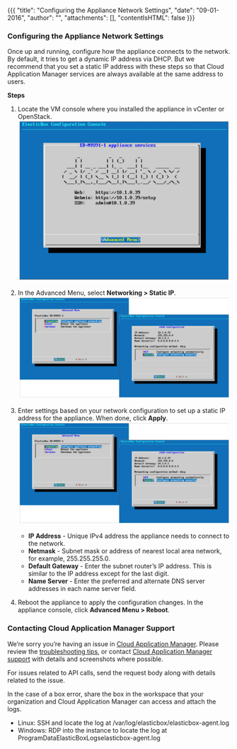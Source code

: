 {{{
"title": "Configuring the Appliance Network Settings",
"date": "09-01-2016",
"author": "",
"attachments": [],
"contentIsHTML": false
}}}

### Configuring the Appliance Network Settings
Once up and running, configure how the appliance connects to the network. By default, it tries to get a dynamic IP address via DHCP. But we recommend that you set a static IP address with these steps so that Cloud Application Manager services are always available at the same address to users.

**Steps**
1. Locate the VM console where you installed the appliance in vCenter or OpenStack.
   ![appliance-networking1.png](../../images/cloud-application-manager/appliance-networking1.png)

2. In the Advanced Menu, select **Networking > Static IP**.
   ![appliance-networking2.png](../../images/cloud-application-manager/appliance-networking2.png)

3. Enter settings based on your network configuration to set up a static IP address for the appliance. When done, click **Apply**.
   ![appliance-networking3.png](../../images/cloud-application-manager/appliance-networking3.png)

   * **IP Address** - Unique IPv4 address the appliance needs to connect to the network.
   * **Netmask** - Subnet mask or address of nearest local area network, for example, 255.255.255.0.
   * **Default Gateway** - Enter the subnet router’s IP address. This is similar to the IP address except for the last digit.
   * **Name Server** -  Enter the preferred and alternate DNS server addresses in each name server field.

4. Reboot the appliance to apply the configuration changes. In the appliance console, click **Advanced Menu > Reboot**.

### Contacting Cloud Application Manager Support

We’re sorry you’re having an issue in [Cloud Application Manager](https://www.ctl.io/cloud-application-manager/). Please review the [troubleshooting tips](..Troubleshooting/troubleshooting-tips.md), or contact [Cloud Application Manager support](mailto:cloudsupport@centurylink.com) with details and screenshots where possible.

For issues related to API calls, send the request body along with details related to the issue.

In the case of a box error, share the box in the workspace that your organization and Cloud Application Manager can access and attach the logs.
* Linux: SSH and locate the log at /var/log/elasticbox/elasticbox-agent.log
* Windows: RDP into the instance to locate the log at ProgramDataElasticBoxLogselasticbox-agent.log
